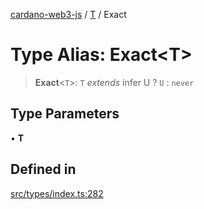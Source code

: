 [cardano-web3-js](../../../index.md) / [T](../index.md) / Exact

# Type Alias: Exact\<T\>

> **Exact**\<`T`\>: `T` *extends* infer U ? `U` : `never`

## Type Parameters

• **T**

## Defined in

[src/types/index.ts:282](https://github.com/xray-network/cardano-web3-js/blob/51359f53a33988f2d248eab0454f4ef69063970a/src/types/index.ts#L282)
